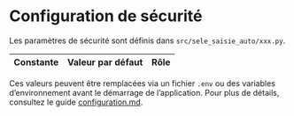# Configuration de sécurité

Les paramètres de sécurité sont définis dans `src/sele_saisie_auto/xxx.py`.

| Constante              | Valeur par défaut | Rôle                                                   |
| ---------------------- | ----------------- | ------------------------------------------------------ |


Ces valeurs peuvent être remplacées via un fichier `.env` ou des variables d’environnement avant le démarrage de l’application. Pour plus de détails, consultez le guide [configuration.md](../guides/configuration.md).
